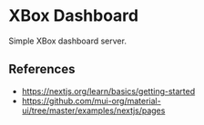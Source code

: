 # XBox Dashboard

Simple XBox dashboard server.

## References

- https://nextjs.org/learn/basics/getting-started
- https://github.com/mui-org/material-ui/tree/master/examples/nextjs/pages
